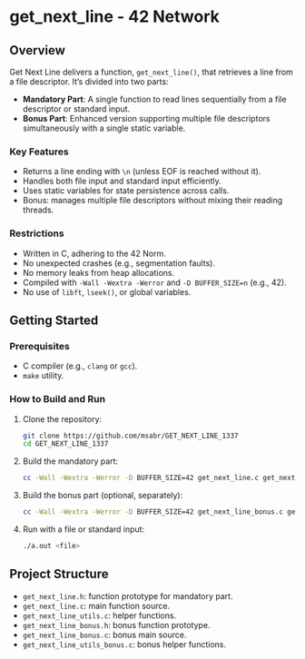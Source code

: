 # **get_next_line - 42 Network**  

## **Overview**  
Get Next Line delivers a function, `get_next_line()`, that retrieves a line from a file descriptor. It’s divided into two parts:
- **Mandatory Part**: A single function to read lines sequentially from a file descriptor or standard input.
- **Bonus Part**: Enhanced version supporting multiple file descriptors simultaneously with a single static variable.

### Key Features

- Returns a line ending with `\n` (unless EOF is reached without it).
- Handles both file input and standard input efficiently.
- Uses static variables for state persistence across calls.
- Bonus: manages multiple file descriptors without mixing their reading threads.

### Restrictions

- Written in C, adhering to the 42 Norm.
- No unexpected crashes (e.g., segmentation faults).
- No memory leaks from heap allocations.
- Compiled with `-Wall -Wextra -Werror` and `-D BUFFER_SIZE=n` (e.g., 42).
- No use of `libft`, `lseek()`, or global variables.

## Getting Started

### Prerequisites

- C compiler (e.g., `clang` or `gcc`).
- `make` utility.

### How to Build and Run

1. Clone the repository:

   ```bash
   git clone https://github.com/msabr/GET_NEXT_LINE_1337
   cd GET_NEXT_LINE_1337

2. Build the mandatory part:

   ```bash
   cc -Wall -Wextra -Werror -D BUFFER_SIZE=42 get_next_line.c get_next_line_utils.c

3. Build the bonus part (optional, separately):

   ```bash
   cc -Wall -Wextra -Werror -D BUFFER_SIZE=42 get_next_line_bonus.c get_next_line_utils_bonus.c

4. Run with a file or standard input:

   ```bash
   ./a.out <file>

## Project Structure

- `get_next_line.h`: function prototype for mandatory part.
- `get_next_line.c`: main function source.
- `get_next_line_utils.c`: helper functions.
- `get_next_line_bonus.h`: bonus function prototype.
- `get_next_line_bonus.c`: bonus main source.
- `get_next_line_utils_bonus.c`: bonus helper functions.
